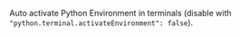 Auto activate Python Environment in terminals (disable with `"python.terminal.activateEnvironment": false`).
